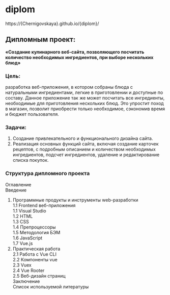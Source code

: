 # diplom
https://{Chernigovskaya}.github.io/{diplom}/


## Дипломным проект: ##
**«Создание кулинарного веб-сайта, позволяющего посчитать количество необходимых ингредиентов, при выборе нескольких блюд»**  
### Цель: ###
разработка веб-приложения, в котором собраны блюда с натуральными ингредиентами, легкие в приготовлении и доступные по составу. Данное приложение так же может посчитать все ингредиенты, необходимые для приготовления нескольких блюд. Это упростит поход в магазин, позволит приобрести только необходимое, сэкономив время и бюджет пользователя.
### Задачи: ###
1. Создание привлекательного и функционального дизайна сайта.
2. Реализация основных функций сайта, включая создание карточек рецептов, с подробным описанием и количеством необходимых ингредиентов, подсчет ингредиентов, удаление и редактирование списка покупок.


### Структура дипломного проекта ###
Оглавление\
Введение	
1.	Программные продукты и инструменты web-разработки\
1.1 Frontend веб-приложения	\
1.1	Visual Studio\
1.2	HTML\
1.3	CSS	\
1.4	Препроцессоры  
1.5	Методология БЭМ  
1.6	JavaScript  
1.7	Vue.js  
2.	Практическая работа	\
2.1	Работа с Vue CLI  
2.2	Компоненты vue  
2.3	Vuex  
2.4	Vue Rooter  
2.5	Веб-дизайн страниц  
Заключение  
Список используемой литературы  

